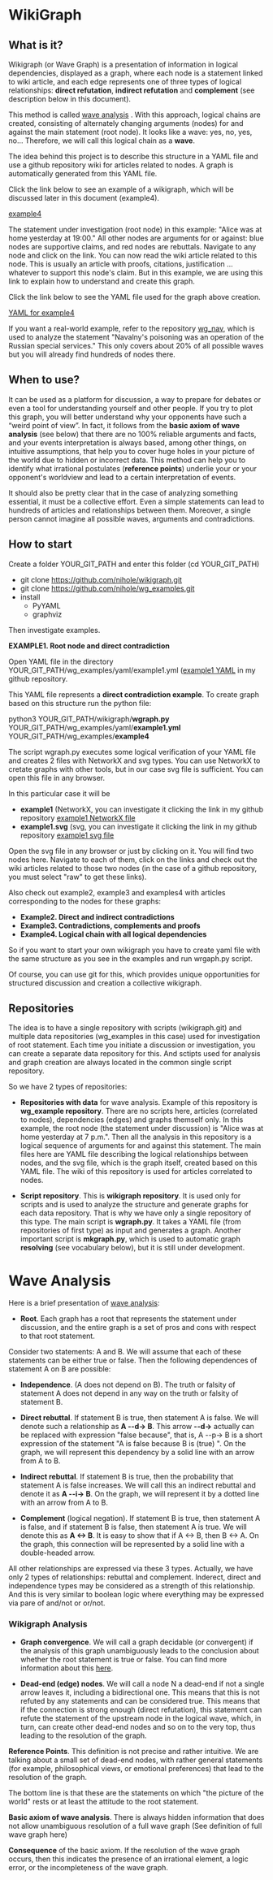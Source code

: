 # WikiGraph

## What is it?

Wikigraph (or Wave Graph) is a presentation of information in logical dependencies, displayed as a graph, where each node is a statement linked to wiki article, and each edge represents one of three types of logical relationships: **direct refutation**, **indirect refutation** and **complement** (see description below in this document). 

This method is called  [wave analysis](https://habr.com/ru/post/506670/) . With this approach, logical chains are created, consisting of alternately changing arguments (nodes) for and against the main statement (root node). It looks like a wave: yes, no, yes, no... Therefore, we will call this logical chain as a **wave**.

The idea behind this project is to describe this structure in a YAML file and use a github repository wiki for articles related to nodes. A graph is automatically generated from this YAML file.

Click the link below to see an example of a wikigraph, which will be discussed later in this document (example4).

[example4](https://raw.githubusercontent.com/nihole/wg_examples/main/example4.svg?token=ACHUZVRISMV3N5EMGYNTMCDAZEIPS)

The statement under investigation (root node) in this example: "Alice was at home yesterday at 19:00." All other nodes are arguments for or against: blue nodes are supportive claims, and red nodes are rebuttals. Navigate to any node and click on the link. You can now read the wiki article related to this node. This is usually an article with proofs, citations, justification ... whatever to support this node's claim. But in this example, we are using this link to explain how to understand and create this graph.

Click the link below to see the YAML file used for the graph above creation.

[YAML for example4](https://github.com/nihole/wg_examples/blob/main/yaml/example4.yml)

If you want a real-world example, refer to the repository [wg_nav](https://github.com/nihole/wg_nav), which is used to analyze the statement "Navalny's poisoning was an operation of the Russian special services." This only covers about 20% of all possible waves but you will already find hundreds of nodes there. 


## When to use?

  It can be used as a platform for discussion, a way to prepare for debates or even a tool for understanding yourself and other people. If you try to plot this graph, you will better understand why your opponents have such a “weird point of view”. In fact, it follows from the **basic axiom of wave analysis** (see below) that there are no 100% reliable arguments and facts, and your events interpretation is always based, among other things, on intuitive assumptions, that help you to cover huge holes in your picture of the world due to hidden or incorrect data. This method can help you to identify what irrational postulates (**reference points**) underlie your or your opponent's worldview and lead to a certain interpretation of events.
  
It should also be pretty clear that in the case of analyzing something essential, it must be a collective effort. Even a simple statements can lead to hundreds of articles and relationships between them. Moreover, a single person cannot imagine all possible waves, arguments and contradictions.

## How to start

Create a folder YOUR_GIT_PATH and enter this folder (cd YOUR_GIT_PATH)

- git clone https://github.com/nihole/wikigraph.git
- git clone https://github.com/nihole/wg_examples.git
- install
  - PyYAML
  - graphviz

Then investigate examples.

**EXAMPLE1. Root node and direct contradiction**

Open YAML file in the directory YOUR_GIT_PATH/wg_examples/yaml/example1.yml ([example1 YAML](https://github.com/nihole/wg_examples/blob/main/yaml/example1.yml) in my github repository.

This YAML file represents a **direct contradiction example**. To create graph based on this structure run the python file:

 python3 YOUR_GIT_PATH/wikigraph/**wgraph.py** YOUR_GIT_PATH/wg_examples/yaml/**example1.yml** YOUR_GIT_PATH/wg_examples/**example4**

 The script wgraph.py executes some logical verification of your YAML file and creates 2 files with NetworkX and svg types. 
 You can use NetworkX to cretate graphs with other tools, but in our case svg file is sufficient. You can open this file in any browser.

 In this particular case it will be 

 - **example1** (NetworkX, you can investigate it clicking the link in my github repository [example1 NetworkX file ](https://github.com/nihole/wg_examples/blob/main/example1)
 - **example1.svg** (svg, you can investigate it clicking the link in my github repository [example1 svg file](https://github.com/nihole/wg_examples/blob/main/example1.svg)

Open the svg file in any browser or just by clicking on it. You will find two nodes here. Navigate to each of them, click on the links and check out the wiki articles related to those two nodes (in the case of a github repository, you must select "raw" to get these links).

Also check out example2, example3 and examples4 with articles corresponding to the nodes for these graphs:

- **Example2. Direct and indirect contradictions**
- **Example3. Contradictions, complements and proofs**
- **Example4. Logical chain with all logical dependencies**

So if you want to start your own wikigraph you have to create yaml file with the same structure as you see in the examples and run wrgaph.py script.

Of course, you can use git for this, which provides unique opportunities for structured discussion and creation a collective wikigraph.

## Repositories

The idea is to have a single repository with scripts (wikigraph.git) and multiple data repositories (wg_examples in this case) used for investigation of root statement. Each time you initiate a discussion or investigation, you can create a separate data repository for this. And sctipts used for analysis and graph creation are always located in the common single script repository.

So we have 2 types of repositories:

- **Repositories with data** for wave analysis. Example of this repository is **wg_example repository**. There are no scripts here, articles (correlated to nodes), dependencies (edges) and graphs themself only. In this example, the root node (the statement under discussion) is "Alice was at home yesterday at 7 p.m.". Then all the analysis in this repository is a logical sequence of arguments for and against this statement. The main files here are YAML file describing the logical relationships between nodes, and the svg file, which is the graph itself, created based on this YAML file. The wiki of this repository is used for articles correlated to nodes.

- **Script repository**. This is **wikigraph repository**. It is used only for scripts and is used  to analyze the structure and generate graphs for each data repository. That is why we have only a single repository of this type. The main script is **wgraph.py**. It takes a YAML file (from repositories of first type) as input and generates a graph. Another important script is **mkgraph.py**, which is used to automatic  graph **resolving**  (see vocabulary below), but it is still under development.

# Wave Analysis

Here is a brief presentation of [wave analysis](https://habr.com/ru/post/506670/):

- **Root**. Each graph has a root that represents the statement under discussion, and the entire graph is a set of pros and cons with respect to that root statement.

Consider two statements: A and B. We will assume that each of these statements can be either true or false. Then the following dependences of statement A on B are possible:

- **Independence**. (A does not depend on B). The truth or falsity of statement A does not depend in any way on the truth or falsity of statement B.

- **Direct rebuttal**. If statement B is true, then statement A is false. We will denote such a relationship as **A --d-> B**. This arrow **--d->** actually can be replaced with expression "false because", that is, A --p-> B is a short expression of the statement "A is false because B is (true) ". 
  On the graph, we will represent this dependency by a solid line with an arrow from A to B.

- **Indirect rebuttal**. If statement B is true, then the probability that statement A is false increases. We will call this an indirect rebuttal and denote it as **A --i-> B**. On the graph, we will represent it by a dotted line with an arrow from A to B.

- **Complement** (logical negation). If statement B is true, then statement A is false, and if statement B is false, then statement A is true. We will denote this as **A <-> B**. It is easy to show that if A <-> B, then B <-> A. On the graph, this connection will be represented by a solid line with a double-headed arrow.

All other relationships are expressed via these 3 types. Actually, we have only 2 types of relationships: rebuttal and complement. Inderect, direct and independence types may be considered as a strength of this relationship. And this is very similar to boolean logic where everything may be expressed via pare of and/not or or/not.

### Wikigraph Analysis

- **Graph convergence**. We will call a graph decidable (or convergent) if the analysis of this graph unambiguously leads to the conclusion about whether the root statement is true or false.  You can find more information about this [here](https://habr.com/ru/post/506670/).

- **Dead-end (edge) nodes**. We will call a node N a dead-end if not a single arrow leaves it, including a bidirectional one. This means that this is not refuted by any statements and can be considered true. This means that if the connection is strong enough (direct refutation), this statement can refute the statement of the upstream node in the logical wave, which, in turn, can create other dead-end nodes and so on to the very top, thus leading to the resolution of the graph.

**Reference Points**. This definition is not precise and rather intuitive. We are talking about a small set of dead-end nodes, with rather general statements (for example, philosophical views, or emotional preferences) that lead to the resolution of the graph.

The bottom line is that these are the statements on which "the picture of the world" rests or at least the attitude to the root statement.

**Basic axiom of wave analysis**. There is always hidden information that does not allow unambiguous resolution of a full wave graph
(See definition of full wave graph here)

**Consequence** of the basic axiom. If the resolution of the wave graph occurs, then this indicates the presence of an irrational element, a logic error, or the incompleteness of the wave graph.
